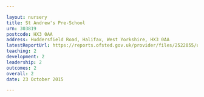 ```yaml
---

layout: nursery
title: St Andrew's Pre-School
urn: 303819
postcode: HX3 0AA
address: Huddersfield Road, Halifax, West Yorkshire, HX3 0AA
latestReportUrl: https://reports.ofsted.gov.uk/provider/files/2522055/urn/303819.pdf
teaching: 2
development: 2
leadership: 2
outcomes: 2
overall: 2
date: 23 October 2015

---
```

